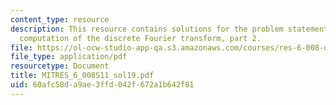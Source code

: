```yaml
---
content_type: resource
description: This resource contains solutions for the problem statements related to
  computation of the discrete Fourier transform, part 2.
file: https://ol-ocw-studio-app-qa.s3.amazonaws.com/courses/res-6-008-digital-signal-processing-spring-2011/60afc58da9ae3ffd042f672a1b642f81_MITRES_6_008S11_sol19.pdf
file_type: application/pdf
resourcetype: Document
title: MITRES_6_008S11_sol19.pdf
uid: 60afc58d-a9ae-3ffd-042f-672a1b642f81
---
```

